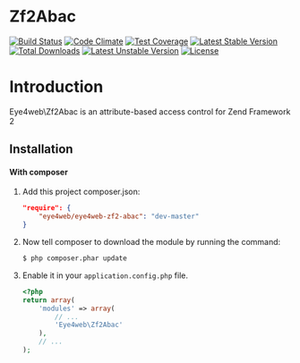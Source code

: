 Zf2Abac
==========
[![Build Status](https://travis-ci.org/Eye4web/Eye4webZf2Abac.svg?branch=master)](https://travis-ci.org/Eye4web/Eye4webZf2Abac) [![Code Climate](https://codeclimate.com/github/Eye4web/Eye4webZf2Abac/badges/gpa.svg)](https://codeclimate.com/github/Eye4web/Eye4webZf2Abac) [![Test Coverage](https://codeclimate.com/github/Eye4web/Eye4webZf2Abac/badges/coverage.svg)](https://codeclimate.com/github/Eye4web/Eye4webZf2Abac) [![Latest Stable Version](https://poser.pugx.org/eye4web/eye4web-zf2-abac/v/stable.svg)](https://packagist.org/packages/eye4web/eye4web-zf2-abac) [![Total Downloads](https://poser.pugx.org/eye4web/eye4web-zf2-abac/downloads.svg)](https://packagist.org/packages/eye4web/eye4web-zf2-abac) [![Latest Unstable Version](https://poser.pugx.org/eye4web/eye4web-zf2-abac/v/unstable.svg)](https://packagist.org/packages/eye4web/eye4web-zf2-abac) [![License](https://poser.pugx.org/eye4web/eye4web-zf2-abac/license.svg)](https://packagist.org/packages/eye4web/eye4web-zf2-abac)

Introduction
==========
Eye4web\Zf2Abac is an attribute-based access control for Zend Framework 2

Installation
------------
#### With composer

1. Add this project composer.json:

    ```json
    "require": {
        "eye4web/eye4web-zf2-abac": "dev-master"
    }
    ```

2. Now tell composer to download the module by running the command:

    ```bash
    $ php composer.phar update
    ```

3. Enable it in your `application.config.php` file.

    ```php
    <?php
    return array(
        'modules' => array(
            // ...
            'Eye4web\Zf2Abac'
        ),
        // ...
    );
    ```
